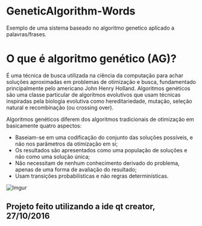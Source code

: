 # GeneticAlgorithm-Words

Exemplo de uma sistema baseado no algoritmo genetico aplicado a palavras/frases.

# O que é algoritmo genético (AG)?

É uma técnica de busca utilizada na ciência da computação para achar soluções aproximadas em problemas de otimização e busca, fundamentado principalmente pelo americano John Henry Holland. Algoritmos genéticos são uma classe particular de algoritmos evolutivos que usam técnicas inspiradas pela biologia evolutiva como hereditariedade, mutação, seleção natural e recombinação (ou crossing over).

Algoritmos genéticos diferem dos algoritmos tradicionais de otimização em basicamente quatro aspectos:

* Baseiam-se em uma codificação do conjunto das soluções possíveis, e não nos parâmetros da otimização em si;
* Os resultados são apresentados como uma população de soluções e não como uma solução única;
* Não necessitam de nenhum conhecimento derivado do problema, apenas de uma forma de avaliação do resultado;
* Usam transições probabilísticas e não regras determinísticas.

![Imgur](http://i.imgur.com/qHjOUm0.jpg)

<h2> Projeto feito utilizando a ide qt creator, 27/10/2016 </h2>
